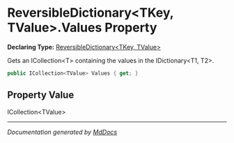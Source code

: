 ﻿# ReversibleDictionary\<TKey, TValue\>.Values Property

**Declaring Type:** [ReversibleDictionary\<TKey, TValue\>](../index.md)

Gets an ICollection\<T\> containing the values in the IDictionary\<T1, T2\>.

```csharp
public ICollection<TValue> Values { get; }
```

## Property Value

ICollection\<TValue\>

___

*Documentation generated by [MdDocs](https://github.com/ap0llo/mddocs)*
